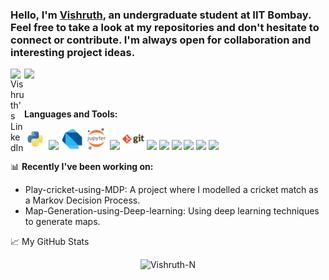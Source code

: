 ### Hello, I'm [Vishruth](https://github.com/Vishruth-N), an undergraduate student at IIT Bombay. Feel free to take a look at my repositories and don't hesitate to connect or contribute. I'm always open for collaboration and interesting project ideas.

<a href="https://www.linkedin.com/in/vishruth-n/">
  <img align="left" alt="Vishruth's LinkedIn" width="22px" src="https://raw.githubusercontent.com/peterthehan/peterthehan/master/assets/linkedin.svg" />
</a>

![](https://visitor-badge.glitch.me/badge?page_id=Vishruth-N.Vishruth-N)

<br />


**Languages and Tools:**  

<code><img height="35" src="https://raw.githubusercontent.com/github/explore/80688e429a7d4ef2fca1e82350fe8e3517d3494d/topics/python/python.png"></code>
<code><img height="35" src="https://upload.wikimedia.org/wikipedia/commons/thumb/1/18/ISO_C%2B%2B_Logo.svg/1200px-ISO_C%2B%2B_Logo.svg.png"></code>
<code><img height="35" src="https://raw.githubusercontent.com/github/explore/80688e429a7d4ef2fca1e82350fe8e3517d3494d/topics/dart/dart.png"></code>
<code><img height="35" src="https://raw.githubusercontent.com/github/explore/80688e429a7d4ef2fca1e82350fe8e3517d3494d/topics/jupyter-notebook/jupyter-notebook.png"></code>
<code><img height="35" src="https://images.ctfassets.net/23aumh6u8s0i/2Qhstbnq6i34wLoPoAjWoq/9f66f58a22870df0d72a3cbaf77ce5b6/streamlit_hero.jpg"></code>
<code><img height="35" src="https://raw.githubusercontent.com/github/explore/80688e429a7d4ef2fca1e82350fe8e3517d3494d/topics/git/git.png"></code>
<code><img height="35" src="https://www.expert.ai/wp-content/uploads/2023/05/AdobeStock_595600270-1024x768-1.jpg"></code>
<code><img height="35" src="https://beebom.com/wp-content/uploads/2022/12/cool-things-do-with-chatgpt-featured.jpg?w=750&quality=75"></code>
<code><img height="35" src="https://upload.wikimedia.org/wikipedia/commons/e/e6/Midjourney_Emblem.png"></code>
<code><img height="35" src="https://picthrive.com/wp-content/uploads/2021/03/zapier.png"></code>
<code><img height="35" src="https://appmaster.io/api/_files/PqV7MuNwv89GrZvBd4LNNK/download/"></code>
<code><img height="35" src="https://mma.prnewswire.com/media/1276149/Webflow_Logo.jpg?p=facebook"></code>

📊 **Recently I've been working on:**
- Play-cricket-using-MDP: A project where I modelled a cricket match as a Markov Decision Process.
- Map-Generation-using-Deep-learning: Using deep learning techniques to generate maps.

📈 My GitHub Stats

<p align="center"> <img src="https://github-readme-stats.vercel.app/api?username=Vishruth-N&show_icons=true&theme=gotham" alt="Vishruth-N" />

